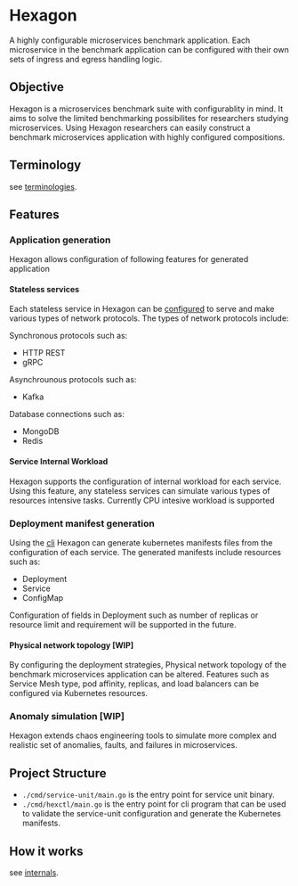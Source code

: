 # Hexagon
A highly configurable microservices benchmark application.
Each microservice in the benchmark application can be configured with their own sets of ingress and egress handling logic. 

## Objective
Hexagon is a microservices benchmark suite with configurablity in mind.
It aims to solve the limited benchmarking possibilites for researchers studying microservices.
Using Hexagon researchers can easily construct a benchmark microservices application with highly configured compositions.

## Terminology
see [terminologies](./docs/terminology.md).

## Features
### Application generation
Hexagon allows configuration of following features for generated application
#### Stateless services
Each stateless service in Hexagon can be [configured](./docs/configuration.md) to serve and make various types of network protocols.
The types of network protocols include:

Synchronous protocols such as:
- HTTP REST
- gRPC

Asynchrounous protocols such as:
- Kafka

Database connections such as:
- MongoDB
- Redis

#### Service Internal Workload
Hexagon supports the configuration of internal workload for each service.
Using this feature, any stateless services can simulate various types of resources intensive tasks.
Currently CPU intesive workload is supported


### Deployment manifest generation
Using the [cli](./cmd/hexctl/) Hexagon can generate kubernetes manifests files from the configuration of each service.
The generated manifests include resources such as:
- Deployment
- Service
- ConfigMap

Configuration of fields in Deployment such as number of replicas or resource limit and requirement will be supported in the future. 

#### Physical network topology [WIP]
By configuring the deployment strategies, Physical network topology of the benchmark microservices application can be altered. Features such as Service Mesh type, pod affinity, replicas, and load balancers can be configured via Kubernetes resources.

### Anomaly simulation [WIP]
Hexagon extends chaos engineering tools to simulate more complex and realistic set of anomalies, faults, and failures in microservices.

## Project Structure
- `./cmd/service-unit/main.go` is the entry point for service unit binary.
- `./cmd/hexctl/main.go` is the entry point for cli program that can be used to validate the service-unit configuration and generate the Kubernetes manifests. 

## How it works
see [internals](./docs/internals.md).

